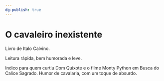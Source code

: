 ```yaml
---
dg-publish: true
---
```


# O cavaleiro inexistente

Livro de Italo Calvino.

Leitura rápida, bem humorada e leve.

Indico para quem curtiu Dom Quixote e o filme Monty Python em Busca do Calice Sagrado. Humor de cavalaria, com um toque de absurdo.
